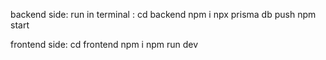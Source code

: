 backend side:
run in terminal :
cd backend
npm i
npx prisma db push
npm start


frontend side:
cd frontend
npm i
npm run dev

